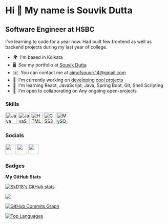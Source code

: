 Hi 👋 My name is Souvik Dutta
=============================

Software Engineer at HSBC
-------------------------

I've learning to code for a year now. Had built few frontend as well as backend projects during my last year of college.

* 🌍  I'm based in Kolkata
* 🖥️  See my portfolio at [Souvik Dutta](http://www.linkedin.com/in/souvikdutta3/)
* ✉️  You can contact me at [aimofsouvik14@gmail.com](mailto:aimofsouvik14@gmail.com)
* 🚀  I'm currently working on [developing cool projects](http://github.com/SkD18/FrontEnd)
* 🧠  I'm learning React, JavaScript, Java, Spring Boot, Git, Shell Scripting 
* 🤝  I'm open to collaborating on Any ongoing open-projects

### Skills


<p align="left">
<a href="https://www.oracle.com/java/" target="_blank" rel="noreferrer"><img src="https://raw.githubusercontent.com/danielcranney/readme-generator/main/public/icons/skills/java-colored.svg" width="36" height="36" alt="Java" /></a>
<a href="https://developer.mozilla.org/en-US/docs/Web/JavaScript" target="_blank" rel="noreferrer"><img src="https://raw.githubusercontent.com/danielcranney/readme-generator/main/public/icons/skills/javascript-colored.svg" width="36" height="36" alt="JavaScript" /></a>
<a href="https://developer.mozilla.org/en-US/docs/Glossary/HTML5" target="_blank" rel="noreferrer"><img src="https://raw.githubusercontent.com/danielcranney/readme-generator/main/public/icons/skills/html5-colored.svg" width="36" height="36" alt="HTML5" /></a>
<a href="https://www.w3.org/TR/CSS/#css" target="_blank" rel="noreferrer"><img src="https://raw.githubusercontent.com/danielcranney/readme-generator/main/public/icons/skills/css3-colored.svg" width="36" height="36" alt="CSS3" /></a>
<a href="https://www.mysql.com/" target="_blank" rel="noreferrer"><img src="https://raw.githubusercontent.com/danielcranney/readme-generator/main/public/icons/skills/mysql-colored.svg" width="36" height="36" alt="MySQL" /></a>
</p>


### Socials

<p align="left"> <a href="https://discord.com/users/souvik#5289" target="_blank" rel="noreferrer"><img src="https://raw.githubusercontent.com/danielcranney/readme-generator/main/public/icons/socials/discord.svg" width="32" height="32" /></a> <a href="https://www.github.com/SkD18" target="_blank" rel="noreferrer"><img src="https://raw.githubusercontent.com/danielcranney/readme-generator/main/public/icons/socials/github-dark.svg" width="32" height="32" /></a> <a href="https://www.linkedin.com/in/souvikdutta3/" target="_blank" rel="noreferrer"><img src="https://raw.githubusercontent.com/danielcranney/readme-generator/main/public/icons/socials/linkedin.svg" width="32" height="32" /></a></p>

### Badges

<b>My GitHub Stats</b>

<a href="http://www.github.com/SkD18"><img src="https://github-readme-stats.vercel.app/api?username=SkD18&show_icons=true&hide=prs,issues,&title_color=10b981&text_color=ffffff&icon_color=0891b2&bg_color=1c1917&hide_border=true&show_icons=true" alt="SkD18's GitHub stats" /></a> 

<a href="http://www.github.com/SkD18"><img src="https://github-readme-streak-stats.herokuapp.com/?user=SkD18&stroke=ffffff&background=1c1917&ring=10b981&fire=10b981&currStreakNum=ffffff&currStreakLabel=10b981&sideNums=ffffff&sideLabels=ffffff&dates=ffffff&hide_border=true" /></a>

<a href="http://www.github.com/SkD18"><img src="https://activity-graph.herokuapp.com/graph?username=SkD18&bg_color=1c1917&color=ffffff&line=0891b2&point=ffffff&area_color=1c1917&area=true&hide_border=true&custom_title=GitHub%20Commits%20Graph" alt="GitHub Commits Graph" /></a>

<a href="https://github.com/SkD18" align="left"><img src="https://github-readme-stats.vercel.app/api/top-langs/?username=SkD18&langs_count=10&title_color=10b981&text_color=ffffff&icon_color=0891b2&bg_color=1c1917&hide_border=true&locale=en&custom_title=Top%20%Languages" alt="Top Languages" /></a>
